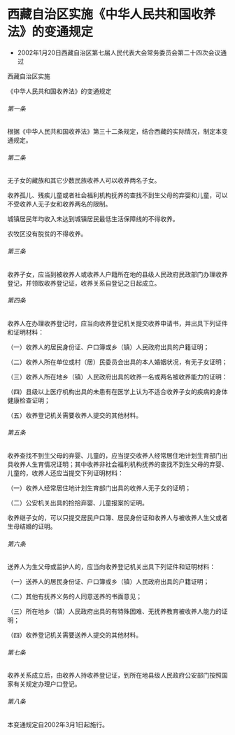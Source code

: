 # 西藏自治区实施《中华人民共和国收养法》的变通规定

- 2002年1月20日西藏自治区第七届人民代表大会常务委员会第二十四次会议通过

<!-- INFO END -->

西藏自治区实施

《中华人民共和国收养法》的变通规定

###### 第一条

根据《中华人民共和国收养法》第三十二条规定，结合西藏的实际情况，制定本变通规定。

###### 第二条

无子女的藏族和其它少数民族收养人可以收养两名子女。

收养孤儿、残疾儿童或者社会福利机构抚养的查找不到生父母的弃婴和儿童，可以不受收养人无子女和收养两名的限制。

城镇居民年均收入未达到城镇居民最低生活保障线的不得收养。

农牧区没有脱贫的不得收养。

###### 第三条

收养子女，应当到被收养人或收养人户籍所在地的县级人民政府民政部门办理收养登记，并领取收养登记证，收养关系自登记之日起成立。

###### 第四条

收养人在办理收养登记时，应当向收养登记机关提交收养申请书，并出具下列证件和证明材料：

（一）收养人的居民身份证、户口簿或乡（镇）人民政府出具的户籍证明；

（二）收养人所在单位或村（居）民委员会出具的本人婚姻状况，有无子女证明；

（三）收养人所在地乡（镇）人民政府出具的收养一名或两名被收养能力的证明：

（四）县级以上医疗机构出具的未患有在医学上认为不适合收养子女的疾病的身体健康检查证明；

（五）收养登记机关需要收养人提交的其他材料。

###### 第五条

收养查找不到生父母的弃婴、儿童的，应当提交收养人经常居住地计划生育部门出具收养人生育情况证明；其中收养非社会福利机构抚养的查找不到生父母的弃婴、儿童的，收养人还应当提交下列证明材料：

（一）收养人经常居住地计划生育部门出具的收养人无子女的证明；

（二）公安机关出具的捡拾弃婴、儿童报案的证明。

收养继子女的，可以只提交居民户口簿、居民身份证和收养人与被收养人生父或者生母结婚的证明。

###### 第六条

送养人为生父母或监护人的，应当向收养登记机关出具下列证件和证明材料：

（一）送养人的居民身份证、户口簿或乡（镇）人民政府出具的户籍证明；

（二）其他有抚养义务的人同意送养的书面意见；

（三）所在地乡（镇）人民政府出具的有特殊困难、无抚养教育被收养人能力的证明；

（四）收养登记机关需要送养人提交的其他材料。

###### 第七条

收养关系成立后，由收养人持收养登记证，到所在地县级人民政府公安部门按照国家有关规定办理户口登记。

###### 第八条

本变通规定自2002年3月1日起施行。

